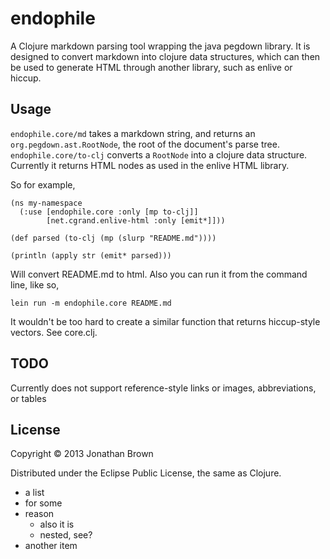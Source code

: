 # endophile

A Clojure markdown parsing tool wrapping the java pegdown library. It is designed to convert markdown into clojure data structures, which can then be used to generate HTML through another library, such as enlive or hiccup.

## Usage

`endophile.core/md` takes a markdown string, and returns an
`org.pegdown.ast.RootNode`, the root of the document's parse tree.
`endophile.core/to-clj` converts a `RootNode` into a clojure data structure.
Currently it returns HTML nodes as used in the enlive HTML library.

So for example,

```
(ns my-namespace
  (:use [endophile.core :only [mp to-clj]]
        [net.cgrand.enlive-html :only [emit*]]))

(def parsed (to-clj (mp (slurp "README.md"))))

(println (apply str (emit* parsed)))

```

Will convert README.md to html. Also you can run it from the command line,
like so,

`lein run -m endophile.core README.md`

It wouldn't be too hard to create a similar function that returns hiccup-style
vectors. See core.clj.

## TODO

Currently does not support reference-style links or images, abbreviations, or
tables

## License

Copyright © 2013 Jonathan Brown

Distributed under the Eclipse Public License, the same as Clojure.

 + a list
 + for some
 + reason
     + also it is
     + nested, see?
 + another item
